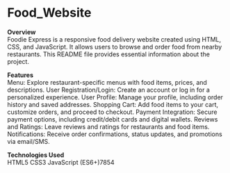 # Food_Website
**Overview**
<br>
Foodie Express is a responsive food delivery website created using HTML, CSS, and JavaScript. It allows users to browse and order food from nearby restaurants. This README file provides essential information about the project.

**Features**
<br>
Menu: Explore restaurant-specific menus with food items, prices, and descriptions.
User Registration/Login: Create an account or log in for a personalized experience.
User Profile: Manage your profile, including order history and saved addresses.
Shopping Cart: Add food items to your cart, customize orders, and proceed to checkout.
Payment Integration: Secure payment options, including credit/debit cards and digital wallets.
Reviews and Ratings: Leave reviews and ratings for restaurants and food items.
Notifications: Receive order confirmations, status updates, and promotions via email/SMS.

**Technologies Used**<br>
HTML5
CSS3
JavaScript (ES6+)7854
